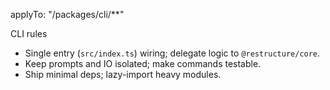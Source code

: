 applyTo: "/packages/cli/\*\*"

CLI rules

- Single entry (`src/index.ts`) wiring; delegate logic to `@restructure/core`.
- Keep prompts and IO isolated; make commands testable.
- Ship minimal deps; lazy-import heavy modules.
